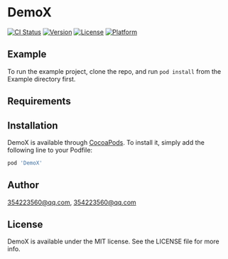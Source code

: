 # DemoX

[![CI Status](https://img.shields.io/travis/354223560@qq.com/DemoX.svg?style=flat)](https://travis-ci.org/354223560@qq.com/DemoX)
[![Version](https://img.shields.io/cocoapods/v/DemoX.svg?style=flat)](https://cocoapods.org/pods/DemoX)
[![License](https://img.shields.io/cocoapods/l/DemoX.svg?style=flat)](https://cocoapods.org/pods/DemoX)
[![Platform](https://img.shields.io/cocoapods/p/DemoX.svg?style=flat)](https://cocoapods.org/pods/DemoX)

## Example

To run the example project, clone the repo, and run `pod install` from the Example directory first.

## Requirements

## Installation

DemoX is available through [CocoaPods](https://cocoapods.org). To install
it, simply add the following line to your Podfile:

```ruby
pod 'DemoX'
```

## Author

354223560@qq.com, 354223560@qq.com

## License

DemoX is available under the MIT license. See the LICENSE file for more info.
